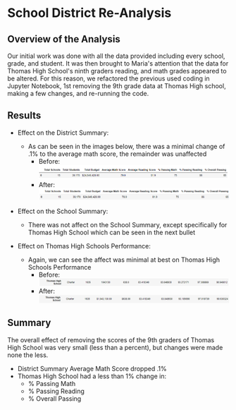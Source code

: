 # School District Re-Analysis
## Overview of the Analysis
Our initial work was done with all the data provided including every school, grade, and student. It was then brought to Maria's attention that the data for Thomas High School's ninth graders reading, and math grades appeared to be altered. For this reason, we refactored the previous used coding in Jupyter Notebook, 1st removing the 9th grade data at Thomas High school, making a few changes, and re-running the code. 
## Results
- Effect on the District Summary:
  - As can be seen in the images below, there was a minimal change of .1% to the average math score, the remainder was unaffected
    - Before:
    ![Previous Summary](https://github.com/aikopsidas/School_District_Analysis/blob/0b72deb7f8b099e3e8cb253db07235587b89b1a5/Resources/old_district_summary.PNG)
    - After:
    ![Updated Summary](https://github.com/aikopsidas/School_District_Analysis/blob/e3a0030118447a9551122aebd6c550c208855398/Resources/new_district_summary.PNG)
- Effect on the School Summary:
  - There was not affect on the School Summary, except specifically for Thomas High School which can be seen in the next bullet
   
- Effect on Thomas High Schools Performance: 
  - Again, we can see the affect was minimal at best on Thomas High Schools Performance
    - Before:
    ![Previous Summary](https://github.com/aikopsidas/School_District_Analysis/blob/67a3d7160aeb772351290e919fbe17d96aa808e7/Resources/old_school_summaryv2.PNG)
    - After:
    ![Updated Summary](https://github.com/aikopsidas/School_District_Analysis/blob/67a3d7160aeb772351290e919fbe17d96aa808e7/Resources/new_school_summaryv2.PNG) 
## Summary
The overall effect of removing the scores of the 9th graders of Thomas High School was very small (less than a percent), but changes were made none the less. 
- District Summary Average Math Score dropped .1%
- Thomas High School had a less than 1% change in:
  - % Passing Math
  - % Passing Reading 
  - % Overall Passing
